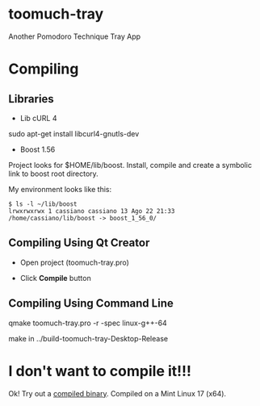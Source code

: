 toomuch-tray
============

Another Pomodoro Technique Tray App

# Compiling

## Libraries

* Lib cURL 4

sudo apt-get install libcurl4-gnutls-dev

* Boost 1.56

Project looks for $HOME/lib/boost.
Install, compile and create a symbolic link to boost root directory.

My environment looks like this:
```
$ ls -l ~/lib/boost
lrwxrwxrwx 1 cassiano cassiano 13 Ago 22 21:33 /home/cassiano/lib/boost -> boost_1_56_0/
```

## Compiling Using Qt Creator

* Open project (toomuch-tray.pro)

* Click **Compile** button

## Compiling Using Command Line

qmake toomuch-tray.pro -r -spec linux-g++-64

make in ../build-toomuch-tray-Desktop-Release

# I don't want to compile it!!!

Ok! Try out a [compiled binary](https://github.com/cassianoalves/toomuch-tray/blob/master/release/toomuch-tray?raw=true).
Compiled on a Mint Linux 17 (x64).
